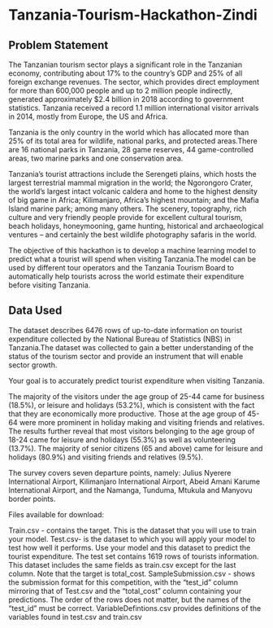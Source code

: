 # Tanzania-Tourism-Hackathon-Zindi

## Problem Statement
The Tanzanian tourism sector plays a significant role in the Tanzanian economy, contributing about 17% to the country’s GDP and 25% of all foreign exchange revenues. The sector, which provides direct employment for more than 600,000 people and up to 2 million people indirectly, generated approximately $2.4 billion in 2018 according to government statistics. Tanzania received a record 1.1 million international visitor arrivals in 2014, mostly from Europe, the US and Africa.

Tanzania is the only country in the world which has allocated more than 25% of its total area for wildlife, national parks, and protected areas.There are 16 national parks in Tanzania, 28 game reserves, 44 game-controlled areas, two marine parks and one conservation area.

Tanzania’s tourist attractions include the Serengeti plains, which hosts the largest terrestrial mammal migration in the world; the Ngorongoro Crater, the world’s largest intact volcanic caldera and home to the highest density of big game in Africa; Kilimanjaro, Africa’s highest mountain; and the Mafia Island marine park; among many others. The scenery, topography, rich culture and very friendly people provide for excellent cultural tourism, beach holidays, honeymooning, game hunting, historical and archaeological ventures – and certainly the best wildlife photography safaris in the world.

The objective of this hackathon is to develop a machine learning model to predict what a tourist will spend when visiting Tanzania.The model can be used by different tour operators and the Tanzania Tourism Board to automatically help tourists across the world estimate their expenditure before visiting Tanzania.

## Data Used
The dataset describes 6476 rows of up-to-date information on tourist expenditure collected by the National Bureau of Statistics (NBS) in Tanzania.The dataset was collected to gain a better understanding of the status of the tourism sector and provide an instrument that will enable sector growth.

Your goal is to accurately predict tourist expenditure when visiting Tanzania.

The majority of the visitors under the age group of 25-44 came for business (18.5%), or leisure and holidays (53.2%), which is consistent with the fact that they are economically more productive. Those at the age group of 45-64 were more prominent in holiday making and visiting friends and relatives. The results further reveal that most visitors belonging to the age group of 18-24 came for leisure and holidays (55.3%) as well as volunteering (13.7%). The majority of senior citizens (65 and above) came for leisure and holidays (80.9%) and visiting friends and relatives (9.5%).

The survey covers seven departure points, namely: Julius Nyerere International Airport, Kilimanjaro International Airport, Abeid Amani Karume International Airport, and the Namanga, Tunduma, Mtukula and Manyovu border points.

Files available for download:

Train.csv - contains the target. This is the dataset that you will use to train your model.
Test.csv- is the dataset to which you will apply your model to test how well it performs. Use your model and this dataset to predict the tourist expenditure. The test set contains 1619 rows of tourists information. This dataset includes the same fields as train.csv except for the last column. Note that the target is total_cost.
SampleSubmission.csv - shows the submission format for this competition, with the “test_id” column mirroring that of Test.csv and the “total_cost” column containing your predictions. The order of the rows does not matter, but the names of the “test_id” must be correct.
VariableDefintions.csv provides definitions of the variables found in test.csv and train.csv
